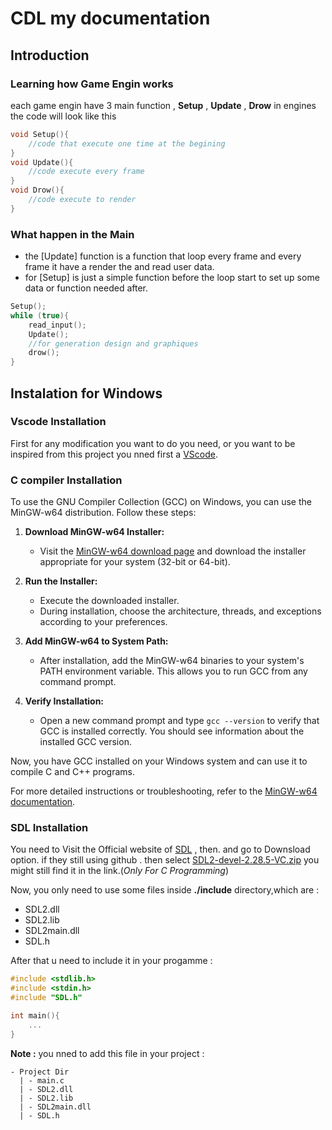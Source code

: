 # CDL my documentation #
## Introduction ##
### Learning how Game Engin works ###
each game engin have 3 main function , **Setup** , **Update** , **Drow**
in engines the code will look like this 
```c
void Setup(){
    //code that execute one time at the begining
}
void Update(){
    //code execute every frame 
}
void Drow(){
    //code execute to render
}
```

### What happen in the Main ###
 - the [Update] function is a function that loop every frame and every frame it have a render the and read user data.
 - for [Setup] is just a simple function before the loop start to set up some data or function needed after.

```c
Setup();
while (true){
    read_input();
    Update();
    //for generation design and graphiques
    drow();
}
```

## Instalation for Windows ##
### Vscode Installation ###
First for any modification you want to do you need, or you want to be inspired from this project you nned first a [VScode](https://code.visualstudio.com/download).
### C compiler Installation ###
To use the GNU Compiler Collection (GCC) on Windows, you can use the MinGW-w64 distribution. Follow these steps:

1. **Download MinGW-w64 Installer:**
   - Visit the [MinGW-w64 download page](https://mingw-w64.org/doku.php) and download the installer appropriate for your system (32-bit or 64-bit).

2. **Run the Installer:**
   - Execute the downloaded installer.
   - During installation, choose the architecture, threads, and exceptions according to your preferences.

3. **Add MinGW-w64 to System Path:**
   - After installation, add the MinGW-w64 binaries to your system's PATH environment variable. This allows you to run GCC from any command prompt.
   
4. **Verify Installation:**
   - Open a new command prompt and type `gcc --version` to verify that GCC is installed correctly. You should see information about the installed GCC version.

Now, you have GCC installed on your Windows system and can use it to compile C and C++ programs.

For more detailed instructions or troubleshooting, refer to the [MinGW-w64 documentation](https://mingw-w64.org/doku.php).
### SDL Installation ###
You need to Visit the Official website of [SDL](https://www.libsdl.org/) , then. and go to Downsload option.
if they still using github . then select [SDL2-devel-2.28.5-VC.zip](https://github.com/libsdl-org/SDL/releases/tag/release-2.28.5) you might still find it in the link.(*Only For C Programming*)

Now, you only need to use some files inside **./include** directory,which are :
- SDL2.dll
- SDL2.lib
- SDL2main.dll
- SDL.h

After that u need to include it in your progamme : 
```c
#include <stdlib.h>
#include <stdin.h>
#include "SDL.h"

int main(){
    ...
}
```
**Note :** you nned to add this file in your project :
```
- Project Dir
  | - main.c
  | - SDL2.dll
  | - SDL2.lib
  | - SDL2main.dll
  | - SDL.h

```




